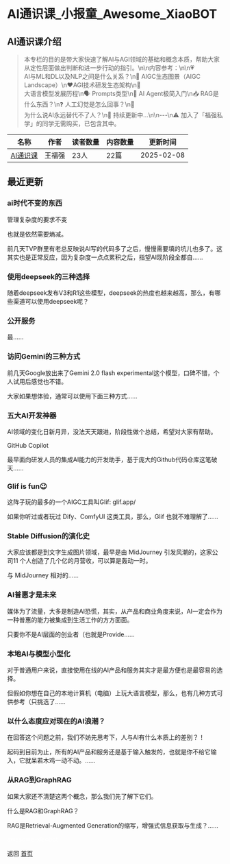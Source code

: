 # AI通识课_小报童_Awesome_XiaoBOT

## AI通识课介绍
> 本专栏的目的是带大家快速了解AI与AGI领域的基础和概念本质，帮助大家从定性层面做出判断和进一步行动的指引。\n\n内容参考：\n\n💗  
AI与ML和DL以及NLP之间是什么关系？\n💯 AIGC生态图景（AIGC Landscape）\n❤️AGI技术研发生态架构\n🙊  
大语言模型发展历程\n🗣️ Prompts类型\n🤖 AI Agent极简入门\n📥 RAG是什么东西？\n❓ 人工幻觉是怎么回事？\n👑  
为什么说AI永远替代不了人？\n🚅 持续更新中...\n\n---\n⚠️ 加入了「福强私学」的同学无需购买，已包含其中。  
  


|名称|作者|读者数量|内容数量|更新时间|
|---|---|---|---|---|
|[AI通识课](https://xiaobot.net/p/aifd?refer=0b133df9-27dc-423b-8101-639049001c13)|王福强|23人|22篇|2025-02-08|

## 最近更新
### ai时代不变的东西

管理复杂度的要求不变

也就是依然需要熵减。

前几天TVP群里有老总反映说AI写的代码多了之后，慢慢需要填的坑儿也多了。这其实也是正常反应，因为复杂度一点点累积之后，指望AI现阶段全都自......

### 使用deepseek的三种选择

随着deepseek发布V3和R1这些模型，deepseek的热度也越来越高，那么，有哪些渠道可以使用deepseek呢？

### 公开服务

最......

### 访问Gemini的三种方式

前几天Google放出来了Gemini 2.0 flash experimental这个模型，口碑不错，个人试用后感觉也不错。

大家如果想体验，通常可以使用下面三种方式......

### 五大AI开发神器

AI领域的变化日新月异，没法天天跟进，阶段性做个总结，希望对大家有帮助。

GitHub Copilot

最早面向研发人员的集成AI能力的开发助手，基于庞大的Github代码仓库这笔破天......

### Glif is fun😉

这阵子玩的最多的一个AIGC工具叫Glif: glif.app/

如果你听过或者玩过 Dify、ComfyUI 这类工具，那么，Glif 也就不难理解了......

### Stable Diffusion的演化史

大家应该都是到文字生成图片领域，最早是由 MidJourney 引发风潮的，这家公司11 个人创造了几个亿的月营收，可以算是轰动一时。

与 MidJourney 相对的......

### AI普惠才是未来

媒体为了流量，大多是制造AI恐慌，其实，从产品和商业角度来说，AI一定会作为一种普惠的能力被集成到生活工作的方方面面。

只要你不是AI层面的创业者（也就是Provide......

### 本地AI与模型小型化

对于普通用户来说，直接使用在线的AI产品和服务其实才是最方便也是最容易的选择。

但假如你想在自己的本地计算机（电脑）上玩大语言模型，那么，也有几种方式可供参考（只挑选了......

### 以什么态度应对现在的AI浪潮？

在回答这个问题之前，我们不妨先思考下，人与AI有什么本质上的差别？！

起码到目前为止，所有的AI产品和服务还是基于输入触发的，也就是你不给它输入，它就呆若木鸡一动不动。......

### 从RAG到GraphRAG

如果大家还不清楚这两个概念，那么我们先了解下它们。

什么是RAG和GraphRAG？

RAG是Retrieval-Augmented Generation的缩写，增强式信息获取与生成？......


<a href="https://github.com/Reno9527/awesome-xiaobot" style="color: white; text-decoration: none;">awesome-xiaobot</a>

返回 [首页](../README.md)
